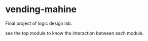 # vending-mahine
Final project of logic design lab.

see the top module to know the interaction between each module.
